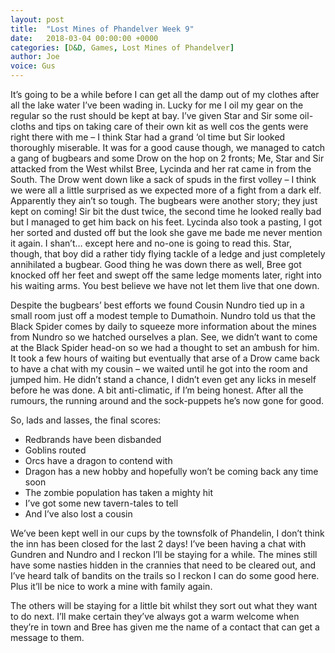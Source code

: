 ```yaml
---
layout: post
title:  "Lost Mines of Phandelver Week 9"
date:   2018-03-04 00:00:00 +0000
categories: [D&D, Games, Lost Mines of Phandelver]
author: Joe
voice: Gus
---
```

It’s going to be a while before I can get all the damp out of my clothes after all the lake water I’ve been wading in. <!-- more -->
Lucky for me I oil my gear on the regular so the rust should be kept at bay.
I’ve given Star and Sir some oil-cloths and tips on taking care of their own kit as well cos the gents were right there with me –
I think Star had a grand ‘ol time but Sir looked thoroughly miserable.
It was for a good cause though, we managed to catch a gang of bugbears and some Drow on the hop on 2 fronts;
Me, Star and Sir attacked from the West whilst Bree, Lycinda and her rat came in from the South.
The Drow went down like a sack of spuds in the first volley – I think we were all a little surprised as we expected more of a fight from a dark elf.
Apparently they ain’t so tough. The bugbears were another story; they just kept on coming!
Sir bit the dust twice, the second time he looked really bad but I managed to get him back on his feet.
Lycinda also took a pasting, I got her sorted and dusted off but the look she gave me bade me never mention it again.
I shan’t… except here and no-one is going to read this.
Star, though, that boy did a rather tidy flying tackle of a ledge and just completely annihilated a bugbear.
Good thing he was down there as well, Bree got knocked off her feet and swept off the same ledge moments later, right into his waiting arms.
You best believe we have not let them live that one down.

Despite the bugbears’ best efforts we found Cousin Nundro tied up in a small room just off a modest temple to Dumathoin.
Nundro told us that the Black Spider comes by daily to squeeze more information about the mines from Nundro so we hatched ourselves a plan.
See, we didn’t want to come at the Black Spider head-on so we had a thought to set an ambush for him.
It took a few hours of waiting but eventually that arse of a Drow came back to have a chat with my cousin – we waited until he got into the room and jumped him.
He didn’t stand a chance, I didn’t even get any licks in meself before he was done. A bit anti-climatic, if I’m being honest.
After all the rumours, the running around and the sock-puppets he’s now gone for good.

So, lads and lasses, the final scores:

* Redbrands have been disbanded
* Goblins routed
* Orcs have a dragon to contend with
* Dragon has a new hobby and hopefully won’t be coming back any time soon
* The zombie population has taken a mighty hit
* I’ve got some new tavern-tales to tell
* And I’ve also lost a cousin

We’ve been kept well in our cups by the townsfolk of Phandelin, I don’t think the inn has been closed for the last 2 days!
I’ve been having a chat with Gundren and Nundro and I reckon I’ll be staying for a while.
The mines still have some nasties hidden in the crannies that need to be cleared out, and I’ve heard talk of bandits on the trails so I reckon I can do some good here.
Plus it’ll be nice to work a mine with family again.

The others will be staying for a little bit whilst they sort out what they want to do next.
I’ll make certain they’ve always got a warm welcome when they’re in town and Bree has given me the name of a contact that can get a message to them.